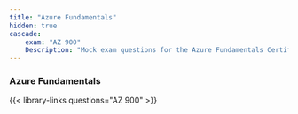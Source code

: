 ```yaml
---
title: "Azure Fundamentals"
hidden: true
cascade:
    exam: "AZ 900"
    Description: "Mock exam questions for the Azure Fundamentals Certification Exam."
---
```


### Azure Fundamentals

{{< library-links questions="AZ 900" >}}
